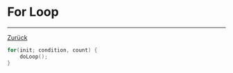 # For Loop

---

[Zurück](../instructions.md)

```c
for(init; condition, count) {
    doLoop();
}
```
